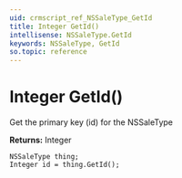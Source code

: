 ```yaml
---
uid: crmscript_ref_NSSaleType_GetId
title: Integer GetId()
intellisense: NSSaleType.GetId
keywords: NSSaleType, GetId
so.topic: reference
---
```


# Integer GetId()

Get the primary key (id) for the NSSaleType

**Returns:** Integer

```crmscript
NSSaleType thing;
Integer id = thing.GetId();
```

